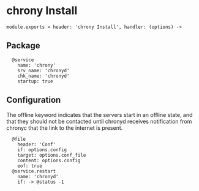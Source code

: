 
# chrony Install

    module.exports = header: 'chrony Install', handler: (options) ->

## Package

      @service
        name: 'chrony'
        srv_name: 'chronyd'
        chk_name: 'chronyd'
        startup: true

## Configuration

The offline keyword indicates that the servers start in an offline state, and
that they should not be contacted until chronyd receives notification from
chronyc that the link to the internet is present. 

      @file
        header: 'Conf'
        if: options.config
        target: options.conf_file
        content: options.config
        eof: true
      @service.restart
        name: 'chronyd'
        if: -> @status -1
